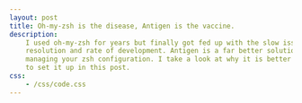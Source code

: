 ```yaml
---
layout: post
title: Oh-my-zsh is the disease, Antigen is the vaccine.
description:
    I used oh-my-zsh for years but finally got fed up with the slow issue
    resolution and rate of development. Antigen is a far better solution for
    managing your zsh configuration. I take a look at why it is better and how
    to set it up in this post.
css:
    - /css/code.css
---
```


